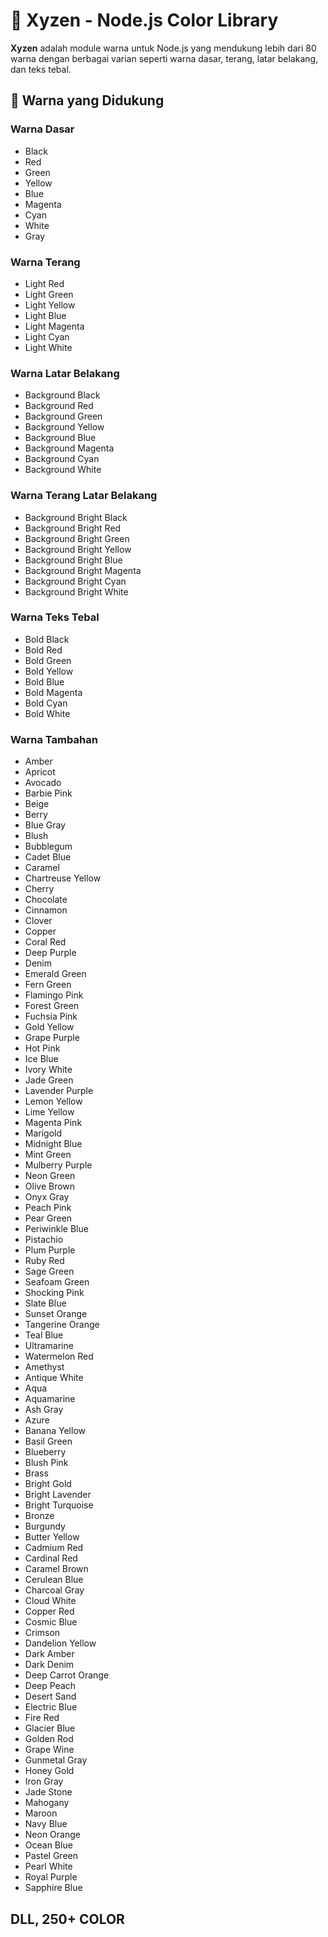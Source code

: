 # 🎨 Xyzen - Node.js Color Library  

**Xyzen** adalah module warna untuk Node.js yang mendukung lebih dari 80 warna dengan berbagai varian seperti warna dasar, terang, latar belakang, dan teks tebal.  

## 🎨 Warna yang Didukung  

### Warna Dasar  
- Black  
- Red  
- Green  
- Yellow  
- Blue  
- Magenta  
- Cyan  
- White  
- Gray  

### Warna Terang  
- Light Red  
- Light Green  
- Light Yellow  
- Light Blue  
- Light Magenta  
- Light Cyan  
- Light White  

### Warna Latar Belakang  
- Background Black  
- Background Red  
- Background Green  
- Background Yellow  
- Background Blue  
- Background Magenta  
- Background Cyan  
- Background White  

### Warna Terang Latar Belakang  
- Background Bright Black  
- Background Bright Red  
- Background Bright Green  
- Background Bright Yellow  
- Background Bright Blue  
- Background Bright Magenta  
- Background Bright Cyan  
- Background Bright White  

### Warna Teks Tebal  
- Bold Black  
- Bold Red  
- Bold Green  
- Bold Yellow  
- Bold Blue  
- Bold Magenta  
- Bold Cyan  
- Bold White  

### Warna Tambahan  
- Amber  
- Apricot  
- Avocado  
- Barbie Pink  
- Beige  
- Berry  
- Blue Gray  
- Blush  
- Bubblegum  
- Cadet Blue  
- Caramel  
- Chartreuse Yellow  
- Cherry  
- Chocolate  
- Cinnamon  
- Clover  
- Copper  
- Coral Red  
- Deep Purple  
- Denim  
- Emerald Green  
- Fern Green  
- Flamingo Pink  
- Forest Green  
- Fuchsia Pink  
- Gold Yellow  
- Grape Purple  
- Hot Pink  
- Ice Blue  
- Ivory White  
- Jade Green  
- Lavender Purple  
- Lemon Yellow  
- Lime Yellow  
- Magenta Pink  
- Marigold  
- Midnight Blue  
- Mint Green  
- Mulberry Purple  
- Neon Green  
- Olive Brown  
- Onyx Gray  
- Peach Pink  
- Pear Green  
- Periwinkle Blue  
- Pistachio  
- Plum Purple  
- Ruby Red  
- Sage Green  
- Seafoam Green  
- Shocking Pink  
- Slate Blue  
- Sunset Orange  
- Tangerine Orange  
- Teal Blue  
- Ultramarine  
- Watermelon Red  
- Amethyst  
- Antique White  
- Aqua  
- Aquamarine  
- Ash Gray  
- Azure  
- Banana Yellow  
- Basil Green  
- Blueberry  
- Blush Pink  
- Brass  
- Bright Gold  
- Bright Lavender  
- Bright Turquoise  
- Bronze  
- Burgundy  
- Butter Yellow  
- Cadmium Red  
- Cardinal Red  
- Caramel Brown  
- Cerulean Blue  
- Charcoal Gray  
- Cloud White  
- Copper Red  
- Cosmic Blue  
- Crimson  
- Dandelion Yellow  
- Dark Amber  
- Dark Denim  
- Deep Carrot Orange  
- Deep Peach  
- Desert Sand  
- Electric Blue  
- Fire Red  
- Glacier Blue  
- Golden Rod  
- Grape Wine  
- Gunmetal Gray  
- Honey Gold  
- Iron Gray  
- Jade Stone  
- Mahogany  
- Maroon  
- Navy Blue  
- Neon Orange  
- Ocean Blue  
- Pastel Green  
- Pearl White  
- Royal Purple  
- Sapphire Blue  
## DLL, 250+ COLOR ##
